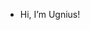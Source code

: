 - Hi, I’m Ugnius!

<!---
chorrta/chorrta is a ✨ special ✨ repository because its `README.md` (this file) appears on your GitHub profile.
You can click the Preview link to take a look at your changes.
--->
